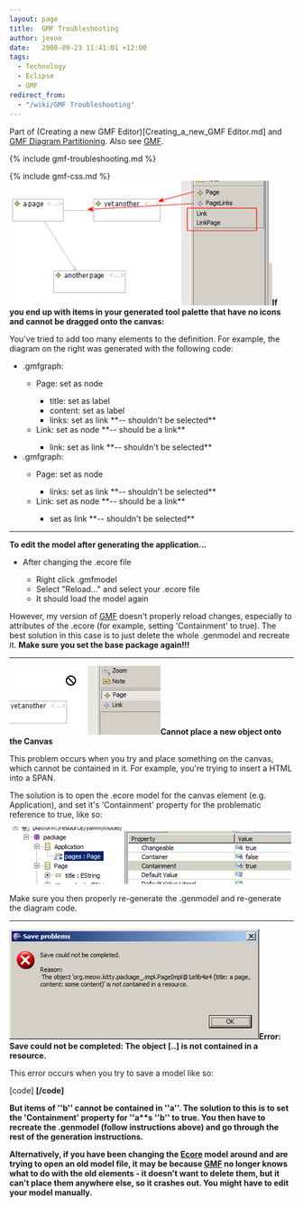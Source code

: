 ```yaml
---
layout: page
title:  GMF Troubleshooting
author: jevon
date:   2008-09-23 11:41:01 +12:00
tags:
  - Technology
  - Eclipse
  - GMF
redirect_from:
  - "/wiki/GMF Troubleshooting"
---
```


Part of (Creating a new GMF Editor)[Creating_a_new_GMF Editor.md] and [GMF Diagram Partitioning](GMF_Diagram_Partitioning.md). Also see [GMF](gmf.md).

{% include gmf-troubleshooting.md %}

{% include gmf-css.md %}
<img src="/img/emf-errors-1.png" class="gmf">**If you end up with items in your generated tool palette that have no icons and cannot be dragged onto the canvas:**

You've tried to add too many elements to the definition. For example, the diagram on the right was generated with the following code:

<div class="gmf_code">
  <ul>
  <li>.gmfgraph:</li>
    <ul>
    <li>Page: set as node</li>
      <ul>
      <li>title: set as label</li>
      <li>content: set as label</li>
      <li>links: set as link **-- shouldn't be selected**</li>
      </ul>
    <li>Link: set as node **-- should be a link**</li>
      <ul>
      <li>link: set as link **-- shouldn't be selected**</li>
      </ul>
    </ul>

  <li>.gmfgraph:</li>
    <ul>
    <li>Page: set as node</li>
      <ul>
      <li>links: set as link **-- shouldn't be selected**</li>
      </ul>
    <li>Link: set as node **-- should be a link**</li>
      <ul>
      <li>set as link **-- shouldn't be selected**</li>
      </ul>
    </ul>
  </ul>
</div>

---
**To edit the model after generating the application...**

<div class="gmf_code">
<ul>
  <li>After changing the .ecore file</li>
    <ul>
    <li>Right click .gmfmodel</li>
    <li>Select "Reload..." and select your .ecore file</li>
    <li>It should load the model again</li>
    </ul>
  </li>
</ul>
</div>

However, my version of [GMF](GMF.md) doesn't properly reload changes, especially to attributes of the .ecore (for example, setting 'Containment' to true). The best solution in this case is to just delete the whole .genmodel and recreate it. **Make sure you set the base package again!!!**

---
<img src="/img/emf-errors-2.png" class="gmf">**Cannot place a new object onto the Canvas**

This problem occurs when you try and place something on the canvas, which cannot be contained in it. For example, you're trying to insert a HTML into a SPAN.

The solution is to open the .ecore model for the canvas element (e.g. Application), and set it's 'Containment' property for the problematic reference to true, like so:

<img src="/img/emf-errors-2-1.png" class="gmf-left"> <img src="/img/emf-errors-2-2.png" class="gmf-left">

Make sure you then properly re-generate the .genmodel and re-generate the diagram code.

---
<img src="/img/emf-errors-3.png" class="gmf">**Error: Save could not be completed: The object [..] is not contained in a resource.**

This error occurs when you try to save a model like so:

[code]<a>
  <b />
  <b />
</a>[/code]

But items of ''b'' cannot be contained in ''a''. The solution to this is to set the 'Containment' property for ''a**s ''b'' to true. You then have to recreate the .genmodel (follow instructions above) and go through the rest of the generation instructions.

Alternatively, if you have been changing the [Ecore](Ecore.md) model around and are trying to open an old model file, it may be because [GMF](GMF.md) no longer knows what to do with the old elements - it doesn't want to delete them, but it can't place them anywhere else, so it crashes out. You might have to edit your model manually.
